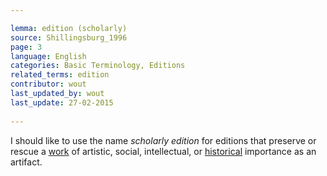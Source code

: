 ```yaml
---

lemma: edition (scholarly)
source: Shillingsburg_1996
page: 3 
language: English
categories: Basic Terminology, Editions
related_terms: edition
contributor: wout
last_updated_by: wout
last_update: 27-02-2015
        
---
```


I should like to use the name _scholarly edition_ for editions that preserve or rescue a [work](work.html) of artistic, social, intellectual, or [historical](history.html) importance as an artifact.

